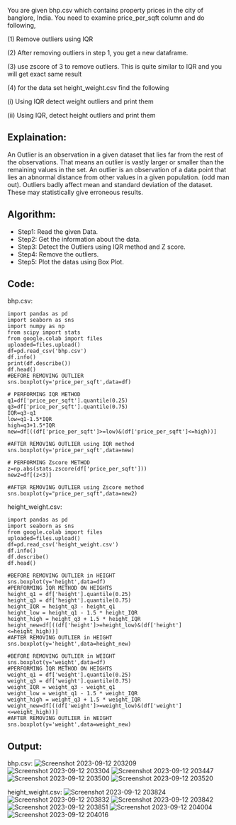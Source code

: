 You are given bhp.csv which contains property prices in the city of banglore, India. You need to examine price_per_sqft column and do following,

(1) Remove outliers using IQR

(2) After removing outliers in step 1, you get a new dataframe.

(3) use zscore of 3 to remove outliers. This is quite similar to IQR and you will get exact same result

(4) for the data set height_weight.csv find the following

(i) Using IQR detect weight outliers and print them

(ii) Using IQR, detect height outliers and print them

## Explaination:
An Outlier is an observation in a given dataset that lies far from the rest of the observations. That means an outlier is vastly larger or smaller than the remaining values in the set. An outlier is an observation of a data point that lies an abnormal distance from other values in a given population. (odd man out). Outliers badly affect mean and standard deviation of the dataset. These may statistically give erroneous results.

## Algorithm:
- Step1: Read the given Data.
- Step2: Get the information about the data.
- Step3: Detect the Outliers using IQR method and Z score.
- Step4: Remove the outliers.
- Step5: Plot the datas using Box Plot.

## Code:

 bhp.csv:
```
import pandas as pd
import seaborn as sns
import numpy as np
from scipy import stats
from google.colab import files
uploaded=files.upload()
df=pd.read_csv('bhp.csv')
df.info()
print(df.describe())
df.head()
#BEFORE REMOVING OUTLIER
sns.boxplot(y='price_per_sqft',data=df)

# PERFORMING IQR METHOD
q1=df['price_per_sqft'].quantile(0.25)
q3=df['price_per_sqft'].quantile(0.75)
IQR=q3-q1
low=q1-1.5*IQR
high=q3+1.5*IQR
new=df[((df['price_per_sqft']>=low)&(df['price_per_sqft']<=high))]

#AFTER REMOVING OUTLIER using IQR method
sns.boxplot(y='price_per_sqft',data=new)

# PERFORMING Zscore METHOD
z=np.abs(stats.zscore(df['price_per_sqft']))
new2=df[(z<3)]

#AFTER REMOVING OUTLIER using Zscore method
sns.boxplot(y="price_per_sqft",data=new2)
```

height_weight.csv:
```
import pandas as pd
import seaborn as sns
from google.colab import files
uploaded=files.upload()
df=pd.read_csv('height_weight.csv')
df.info()
df.describe()
df.head()

#BEFORE REMOVING OUTLIER in HEIGHT
sns.boxplot(y='height',data=df)
#PERFORMING IQR METHOD ON HEIGHTS
height_q1 = df['height'].quantile(0.25)
height_q3 = df['height'].quantile(0.75)
height_IQR = height_q3 - height_q1
height_low = height_q1 - 1.5 * height_IQR
height_high = height_q3 + 1.5 * height_IQR
height_new=df[((df['height']>=height_low)&(df['height']<=height_high))]
#AFTER REMOVING OUTLIER in HEIGHT
sns.boxplot(y='height',data=height_new)

#BEFORE REMOVING OUTLIER in WEIGHT
sns.boxplot(y='weight',data=df)
#PERFORMING IQR METHOD ON HEIGHTS
weight_q1 = df['weight'].quantile(0.25)
weight_q3 = df['weight'].quantile(0.75)
weight_IQR = weight_q3 - weight_q1
weight_low = weight_q1 - 1.5 * weight_IQR
weight_high = weight_q3 + 1.5 * weight_IQR
weight_new=df[((df['weight']>=weight_low)&(df['weight']<=weight_high))]
#AFTER REMOVING OUTLIER in WEIGHT
sns.boxplot(y='weight',data=weight_new)
```

## Output:
bhp.csv:
![Screenshot 2023-09-12 203209](https://github.com/Adhithyaram29D/ODD2023---Datascience---Ex-02/assets/119393540/6ceda7de-a24a-4bca-9125-b0ffa6c424e3)
![Screenshot 2023-09-12 203304](https://github.com/Adhithyaram29D/ODD2023---Datascience---Ex-02/assets/119393540/42e39f34-096e-422a-8cbc-b8ab67cdd20e)
![Screenshot 2023-09-12 203447](https://github.com/Adhithyaram29D/ODD2023---Datascience---Ex-02/assets/119393540/b1cf14e9-5c26-4e0e-911e-cc3884273f7d)
![Screenshot 2023-09-12 203500](https://github.com/Adhithyaram29D/ODD2023---Datascience---Ex-02/assets/119393540/0da07f50-7e81-4d42-85ae-f0c2f054a688)
![Screenshot 2023-09-12 203520](https://github.com/Adhithyaram29D/ODD2023---Datascience---Ex-02/assets/119393540/51d85889-7140-4824-93c4-04a03e62baf6)

height_weight.csv:
![Screenshot 2023-09-12 203824](https://github.com/Adhithyaram29D/ODD2023---Datascience---Ex-02/assets/119393540/6b1bb20a-b99f-45ff-9467-95e0cbcc6b82)
![Screenshot 2023-09-12 203832](https://github.com/Adhithyaram29D/ODD2023---Datascience---Ex-02/assets/119393540/ddd72db7-a5e0-4f2b-9c99-d8414bb6b67a)
![Screenshot 2023-09-12 203842](https://github.com/Adhithyaram29D/ODD2023---Datascience---Ex-02/assets/119393540/8482c9fe-2a51-432d-98e2-d6e63220681d)
![Screenshot 2023-09-12 203851](https://github.com/Adhithyaram29D/ODD2023---Datascience---Ex-02/assets/119393540/e9af5e06-3959-4de0-b90c-90d35c4f9988)
![Screenshot 2023-09-12 204004](https://github.com/Adhithyaram29D/ODD2023---Datascience---Ex-02/assets/119393540/09278815-72d8-4d1a-9327-ed7433b6a0c6)
![Screenshot 2023-09-12 204016](https://github.com/Adhithyaram29D/ODD2023---Datascience---Ex-02/assets/119393540/a0bf353a-29c3-4cfd-9831-9ee7c2cfb3fb)

